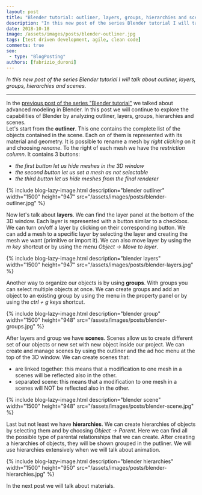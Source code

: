 ```yaml
---
layout: post
title: "Blender tutorial: outliner, layers, groups, hierarchies and scenes"
description: "In this new post of the series Blender tutorial I will talk about outliner, layers, groups, hierarchies and scenes."
date: 2018-10-18
image: /assets/images/posts/blender-outliner.jpg
tags: [test driven development, agile, clean code]
comments: true
seo:
 - type: "BlogPosting"
authors: [fabrizio_duroni] 
---
```


*In this new post of the series Blender tutorial I will talk about outliner, layers, groups, hierarchies and scenes.*

---
In the [previous post of the series "Blender tutorial"](/2018/08/21/blender-tutorial-5-advanced-modeling.html) we talked about advanced modeling in Blender. In this post we will continue to explore the capabilities of Blender by analyzing outliner, layers, groups, hierarchies and scenes.  
Let's start from the **outliner**. This one contains the complete list of the objects contained in the scene. Each on of 
them is represented with its material and geometry. It is possible to rename a mesh by *right clicking* on it and 
choosing *rename*. To the right of each mesh we have the *restriction column*. It contains 3 buttons:

* *the first button let us hide meshes in the 3D window*
* *the second button let us set a mesh as not selectable*
* *the third button let us hide meshes from the final renderer*

{% include blog-lazy-image.html description="blender outliner" width="1500" height="947" src="/assets/images/posts/blender-outliner.jpg" %}

Now let's talk about **layers**. We can find the layer panel at the bottom of the 3D window. Each layer is represented 
with a button similar to a checkbox. We can turn on/off a layer by clicking on their corresponding button. We can add
 a mesh to a specific layer by selecting the layer and creating the mesh we want (primitive or import it). We can also move layer by using the *m key* shortcut or by using the menu *Object -> Move to layer*.

{% include blog-lazy-image.html description="blender layers" width="1500" height="947" src="/assets/images/posts/blender-layers.jpg" %}

Another way to organize our objects is by using **groups**. With groups you can select multiple objects at once. We can 
create groups and add an object to an existing group by using the menu in the property panel or by using the *ctrl + g
 keys* shortcut.

{% include blog-lazy-image.html description="blender group" width="1500" height="948" src="/assets/images/posts/blender-groups.jpg" %}

After layers and group we have **scenes**. Scenes allow us to create different set of our objects or new set with new 
object inside our project. We can create and manage scenes by using the outliner and the ad hoc menu at the top of 
the 3D window. We can create scenes that:

* are linked together: this means that a modification to one mesh in a scenes will be reflected also in the other.
* separated scene: this means that a modification to one mesh in a scenes will NOT be reflected also in the other.

{% include blog-lazy-image.html description="blender scene" width="1500" height="948" src="/assets/images/posts/blender-scene.jpg" %}

Last but not least we have **hierarchies**. We can create hierarchies of objects by selecting them and by choosing *Object
 ->  Parent*. Here we can find all the possible type of parental relationships that we can create. After creating a 
 hierarchies of objects, they will be shown grouped in the putliner. We will use  hierarchies extensively when we 
 will talk about animation.

{% include blog-lazy-image.html description="blender hierarchies" width="1500" height="950" src="/assets/images/posts/blender-hierarchies.jpg" %}

In the next post we will talk about materials.
